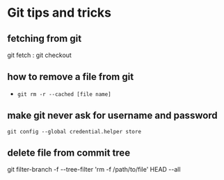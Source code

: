 # Git tips and tricks

## fetching from git

git fetch <remote-repo> <remote-branch>:<local-branch>
git checkout <local-branch>

## how to remove a file from git

* `git rm -r --cached [file name]`


## make git never ask for username and password
`git config --global credential.helper store`

## delete file from commit tree

git filter-branch -f --tree-filter 'rm -f /path/to/file' HEAD --all
